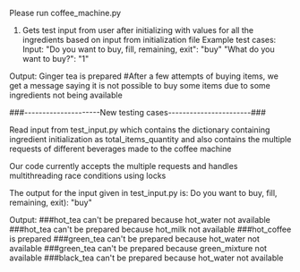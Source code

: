  Please run coffee_machine.py 
 1. Gets test input from user after initializing with values for all the ingredients based on input from initialization file
 Example test cases:
 Input:
 "Do you want to buy, fill, remaining, exit": "buy"
 "What do you want to buy?": "1"

 Output:
 Ginger tea is prepared
 #After a few attempts of buying items, we get a message saying it is not possible to buy some items due to some ingredients not being available

###---------------------New testing cases-----------------------###

Read input from test_input.py which contains the dictionary containing ingredient initialization as total_items_quantity
and also contains the multiple requests of different beverages made to the coffee machine

Our code currently accepts the multiple requests and handles multithreading race conditions using locks

The output for the input given in test_input.py is:
Do you want to buy, fill, remaining, exit):
"buy"

Output:
###hot_tea can't be prepared because hot_water not available
###hot_tea can't be prepared because hot_milk not available
###hot_coffee is prepared
###green_tea can't be prepared because hot_water not available
###green_tea can't be prepared because green_mixture not available
###black_tea can't be prepared because hot_water not available

